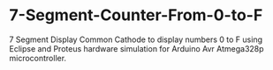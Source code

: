 # 7-Segment-Counter-From-0-to-F
7 Segment Display Common Cathode to display numbers 0 to F using Eclipse and Proteus hardware simulation for Arduino Avr Atmega328p microcontroller.
